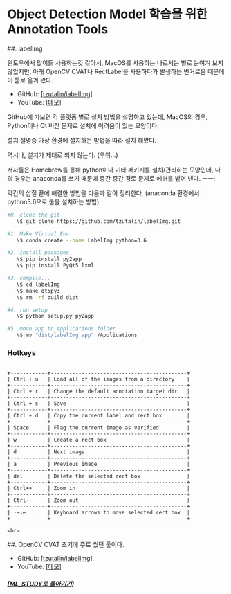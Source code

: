 # Object Detection Model 학습을 위한 Annotation Tools

##. labelImg

윈도우에서 많이들 사용하는것 같아서, MacOS를 사용하는 나로서는 별로 눈여겨 보지 않았지만,
아래 OpenCV CVAT나 RectLabel을 사용하다가 발생하는 번거로움 때문에 이 툴로 옮겨 왔다.

- GitHub: [[tzutalin/iabelImg]](https://github.com/tzutalin/labelImg)
- YouTube: [[데모]](https://youtu.be/p0nR2YsCY_U)

GitHub에 가보면 각 플랫폼 별로 설치 방법을 설명하고 있는데,
MacOS의 경우, Python이나 Qt 버전 문제로 설치에 어려움이 있는 모양이다.

설치 설명중 가상 환경에 설치하는 방법을 따라 설치 해봤다.

역시나, 설치가 제대로 되지 않는다. (우쒸...)

저자들은 Homebrew를 통해 python이나 기타 패키지를 설치/관리하는 모양인데,
나의 경우는 anaconda를 쓰기 때문에 중간 중간 경로 문제로 에러를 뱉어 낸다. ㅡㅡ;

약간의 삽질 끝에 해결한 방법을 다음과 같이 정리한다.
(anaconda 환경에서 python3.6으로 툴을 설치하는 방법)

```bash
#0. clone the git
   \$ git clone https://github.com/tzutalin/labelImg.git

#1. Make Virtual Env.
   \$ conda create --name LabelImg python=3.6

#2. install packages
   \$ pip install py2app
   \$ pip install PyQt5 lxml

#3. compile...
   \$ cd labelImg
   \$ make qt5py3
   \$ rm -rf build dist

#4. run setup
   \$ python setup.py py2app

#5. move app to Applications folder
   \$ mv "dist/labelImg.app" /Applications

```

### Hotkeys

```

+------------+--------------------------------------------+
| Ctrl + u   | Load all of the images from a directory    |
+------------+--------------------------------------------+
| Ctrl + r   | Change the default annotation target dir   |
+------------+--------------------------------------------+
| Ctrl + s   | Save                                       |
+------------+--------------------------------------------+
| Ctrl + d   | Copy the current label and rect box        |
+------------+--------------------------------------------+
| Space      | Flag the current image as verified         |
+------------+--------------------------------------------+
| w          | Create a rect box                          |
+------------+--------------------------------------------+
| d          | Next image                                 |
+------------+--------------------------------------------+
| a          | Previous image                             |
+------------+--------------------------------------------+
| del        | Delete the selected rect box               |
+------------+--------------------------------------------+
| Ctrl++     | Zoom in                                    |
+------------+--------------------------------------------+
| Ctrl--     | Zoom out                                   |
+------------+--------------------------------------------+
| ↑→↓←       | Keyboard arrows to move selected rect box  |
+------------+--------------------------------------------+

<br>

```

##. OpenCV CVAT
초기에 주로 썼던 툴이다.

- GitHub: [[tzutalin/iabelImg]](https://github.com/tzutalin/labelImg)
- YouTube: [[데모]](https://youtu.be/p0nR2YsCY_U)

##### [[ML_STUDY로 돌아기기]](https://github.com/elemag1414/ML_STUDY)

```

```

```

```
